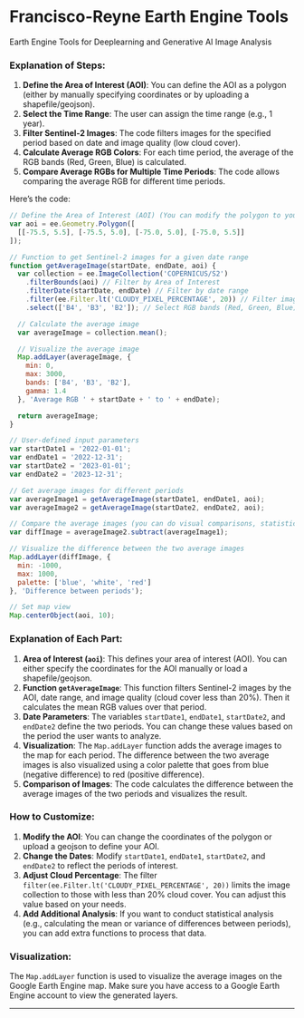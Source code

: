 # Francisco-Reyne Earth Engine Tools
Earth Engine Tools for Deeplearning and Generative AI Image Analysis 

### Explanation of Steps:
1. **Define the Area of Interest (AOI)**: You can define the AOI as a polygon (either by manually specifying coordinates or by uploading a shapefile/geojson).
2. **Select the Time Range**: The user can assign the time range (e.g., 1 year).
3. **Filter Sentinel-2 Images**: The code filters images for the specified period based on date and image quality (low cloud cover).
4. **Calculate Average RGB Colors**: For each time period, the average of the RGB bands (Red, Green, Blue) is calculated.
5. **Compare Average RGBs for Multiple Time Periods**: The code allows comparing the average RGB for different time periods.

Here’s the code:

```javascript
// Define the Area of Interest (AOI) (You can modify the polygon to your specific territory)
var aoi = ee.Geometry.Polygon([
  [[-75.5, 5.5], [-75.5, 5.0], [-75.0, 5.0], [-75.0, 5.5]]
]);

// Function to get Sentinel-2 images for a given date range
function getAverageImage(startDate, endDate, aoi) {
  var collection = ee.ImageCollection('COPERNICUS/S2')
    .filterBounds(aoi) // Filter by Area of Interest
    .filterDate(startDate, endDate) // Filter by date range
    .filter(ee.Filter.lt('CLOUDY_PIXEL_PERCENTAGE', 20)) // Filter images with less than 20% cloud cover
    .select(['B4', 'B3', 'B2']); // Select RGB bands (Red, Green, Blue)

  // Calculate the average image
  var averageImage = collection.mean();

  // Visualize the average image
  Map.addLayer(averageImage, {
    min: 0,
    max: 3000,
    bands: ['B4', 'B3', 'B2'],
    gamma: 1.4
  }, 'Average RGB ' + startDate + ' to ' + endDate);

  return averageImage;
}

// User-defined input parameters
var startDate1 = '2022-01-01';
var endDate1 = '2022-12-31';
var startDate2 = '2023-01-01';
var endDate2 = '2023-12-31';

// Get average images for different periods
var averageImage1 = getAverageImage(startDate1, endDate1, aoi);
var averageImage2 = getAverageImage(startDate2, endDate2, aoi);

// Compare the average images (you can do visual comparisons, statistics, etc.)
var diffImage = averageImage2.subtract(averageImage1);

// Visualize the difference between the two average images
Map.addLayer(diffImage, {
  min: -1000,
  max: 1000,
  palette: ['blue', 'white', 'red']
}, 'Difference between periods');

// Set map view
Map.centerObject(aoi, 10);
```

### Explanation of Each Part:
1. **Area of Interest (`aoi`)**: This defines your area of interest (AOI). You can either specify the coordinates for the AOI manually or load a shapefile/geojson.
2. **Function `getAverageImage`**: This function filters Sentinel-2 images by the AOI, date range, and image quality (cloud cover less than 20%). Then it calculates the mean RGB values over that period.
3. **Date Parameters**: The variables `startDate1`, `endDate1`, `startDate2`, and `endDate2` define the two periods. You can change these values based on the period the user wants to analyze.
4. **Visualization**: The `Map.addLayer` function adds the average images to the map for each period. The difference between the two average images is also visualized using a color palette that goes from blue (negative difference) to red (positive difference).
5. **Comparison of Images**: The code calculates the difference between the average images of the two periods and visualizes the result.

### How to Customize:
1. **Modify the AOI**: You can change the coordinates of the polygon or upload a geojson to define your AOI.
2. **Change the Dates**: Modify `startDate1`, `endDate1`, `startDate2`, and `endDate2` to reflect the periods of interest.
3. **Adjust Cloud Percentage**: The filter `filter(ee.Filter.lt('CLOUDY_PIXEL_PERCENTAGE', 20))` limits the image collection to those with less than 20% cloud cover. You can adjust this value based on your needs.
4. **Add Additional Analysis**: If you want to conduct statistical analysis (e.g., calculating the mean or variance of differences between periods), you can add extra functions to process that data.

### Visualization:
The `Map.addLayer` function is used to visualize the average images on the Google Earth Engine map. Make sure you have access to a Google Earth Engine account to view the generated layers.

----------------------------------------------------
